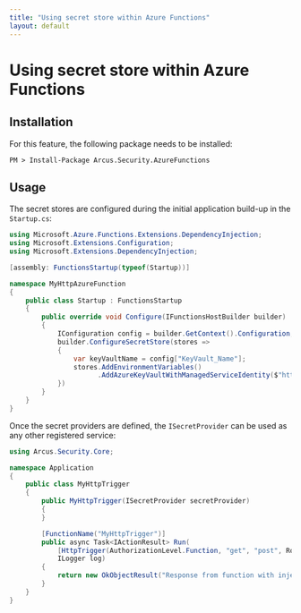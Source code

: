 ```yaml
---
title: "Using secret store within Azure Functions"
layout: default
---
```


# Using secret store within Azure Functions

## Installation
For this feature, the following package needs to be installed:

```shell
PM > Install-Package Arcus.Security.AzureFunctions
```

## Usage
The secret stores are configured during the initial application build-up in the `Startup.cs`:

```csharp
using Microsoft.Azure.Functions.Extensions.DependencyInjection;
using Microsoft.Extensions.Configuration;
using Microsoft.Extensions.DependencyInjection;

[assembly: FunctionsStartup(typeof(Startup))]

namespace MyHttpAzureFunction
{
    public class Startup : FunctionsStartup
    {
        public override void Configure(IFunctionsHostBuilder builder)
        {
            IConfiguration config = builder.GetContext().Configuration;
            builder.ConfigureSecretStore(stores =>
            {
                var keyVaultName = config["KeyVault_Name"];
                stores.AddEnvironmentVariables()
                      .AddAzureKeyVaultWithManagedServiceIdentity($"https://{keyVaultName}.vault.azure.net");
            })
        }
    }
}
```

Once the secret providers are defined, the `ISecretProvider` can be used as any other registered service:

```csharp
using Arcus.Security.Core;

namespace Application
{
    public class MyHttpTrigger
    {
        public MyHttpTrigger(ISecretProvider secretProvider)
        {
        }

        [FunctionName("MyHttpTrigger")]
        public async Task<IActionResult> Run(
            [HttpTrigger(AuthorizationLevel.Function, "get", "post", Route = null)] HttpRequest req,
            ILogger log)
        {
            return new OkObjectResult("Response from function with injected dependencies.");
        }
    }
}
```
